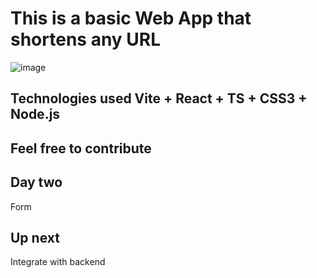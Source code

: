 # This is a basic Web App that shortens any URL #
![image](https://github.com/isaac-svg/url-shortner/assets/109481712/078ea01a-def6-4320-bc52-f12257b3c1cf)


## Technologies used Vite + React + TS  + CSS3 + Node.js

    
## Feel free to contribute

## Day two

  Form

## Up next

  Integrate with backend
